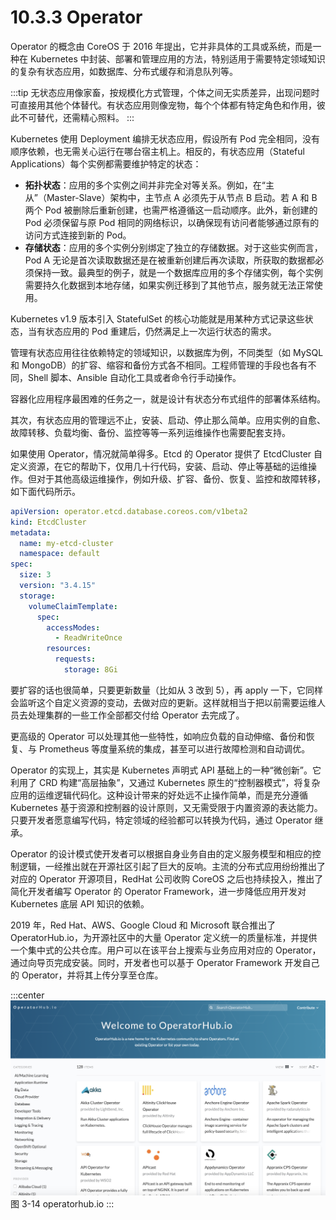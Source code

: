 # 10.3.3 Operator

Operator 的概念由 CoreOS 于 2016 年提出，它并非具体的工具或系统，而是一种在 Kubernetes 中封装、部署和管理应用的方法，特别适用于需要特定领域知识的复杂有状态应用，如数据库、分布式缓存和消息队列等。

:::tip
无状态应用像家畜，按规模化方式管理，个体之间无实质差异，出现问题时可直接用其他个体替代。有状态应用则像宠物，每个个体都有特定角色和作用，彼此不可替代，还需精心照料。
:::

Kubernetes 使用 Deployment 编排无状态应用，假设所有 Pod 完全相同，没有顺序依赖，也无需关心运行在哪台宿主机上。相反的，有状态应用（Stateful Applications）每个实例都需要维护特定的状态：
- **拓扑状态**：应用的多个实例之间并非完全对等关系。例如，在“主从”（Master-Slave）架构中，主节点 A 必须先于从节点 B 启动。若 A 和 B 两个 Pod 被删除后重新创建，也需严格遵循这一启动顺序。此外，新创建的 Pod 必须保留与原 Pod 相同的网络标识，以确保现有访问者能够通过原有的访问方式连接到新的 Pod。
- **存储状态**：应用的多个实例分别绑定了独立的存储数据。对于这些实例而言，Pod A 无论是首次读取数据还是在被重新创建后再次读取，所获取的数据都必须保持一致。最典型的例子，就是一个数据库应用的多个存储实例，每个实例需要持久化数据到本地存储，如果实例迁移到了其他节点，服务就无法正常使用。

Kubernetes v1.9 版本引入 StatefulSet 的核心功能就是用某种方式记录这些状态，当有状态应用的 Pod 重建后，仍然满足上一次运行状态的需求。


管理有状态应用往往依赖特定的领域知识，以数据库为例，不同类型（如 MySQL 和 MongoDB）的扩容、缩容和备份方式各不相同。工程师管理的手段也各有不同，Shell 脚本、Ansible 自动化工具或者命令行手动操作。

容器化应用程序最困难的任务之一，就是设计有状态分布式组件的部署体系结构。




其次，有状态应用的管理远不止，安装、启动、停止那么简单。应用实例的自愈、故障转移、负载均衡、备份、监控等等一系列运维操作也需要配套支持。


如果使用 Operator，情况就简单得多。Etcd 的 Operator 提供了 EtcdCluster 自定义资源，在它的帮助下，仅用几十行代码，安装、启动、停止等基础的运维操作。但对于其他高级运维操作，例如升级、扩容、备份、恢复、监控和故障转移，如下面代码所示。

```yaml
apiVersion: operator.etcd.database.coreos.com/v1beta2
kind: EtcdCluster
metadata:
  name: my-etcd-cluster
  namespace: default
spec:
  size: 3
  version: "3.4.15"
  storage:
    volumeClaimTemplate:
      spec:
        accessModes:
          - ReadWriteOnce
        resources:
          requests:
            storage: 8Gi
```



要扩容的话也很简单，只要更新数量（比如从 3 改到 5），再 apply 一下，它同样会监听这个自定义资源的变动，去做对应的更新。这样就相当于把以前需要运维人员去处理集群的一些工作全部都交付给 Operator 去完成了。

更高级的 Operator 可以处理其他一些特性，如响应负载的自动伸缩、备份和恢复、与 Prometheus 等度量系统的集成，甚至可以进行故障检测和自动调优。


Operator 的实现上，其实是 Kubernetes 声明式 API 基础上的一种“微创新”。它利用了 CRD 构建“高层抽象”，又通过 Kubernetes 原生的“控制器模式”，将复杂应用的运维逻辑代码化。这种设计带来的好处远不止操作简单，而是充分遵循 Kubernetes 基于资源和控制器的设计原则，又无需受限于内置资源的表达能力。只要开发者愿意编写代码，特定领域的经验都可以转换为代码，通过 Operator 继承。

Operator 的设计模式使开发者可以根据自身业务自由的定义服务模型和相应的控制逻辑，一经推出就在开源社区引起了巨大的反响。主流的分布式应用纷纷推出了对应的 Operator 开源项目，RedHat 公司收购 CoreOS 之后也持续投入，推出了简化开发者编写 Operator 的 Operator Framework，进一步降低应用开发对 Kubernetes 底层 API 知识的依赖。

2019 年，Red Hat、AWS、Google Cloud 和 Microsoft 联合推出了 OperatorHub.io，为开源社区中的大量 Operator 定义统一的质量标准，并提供一个集中式的公共仓库。用户可以在该平台上搜索与业务应用对应的 Operator，通过向导页完成安装。同时，开发者也可以基于 Operator Framework 开发自己的 Operator，并将其上传分享至仓库。

:::center
  ![](../assets/operatorhub.io.png)<br/>
 图 3-14 operatorhub.io
:::
